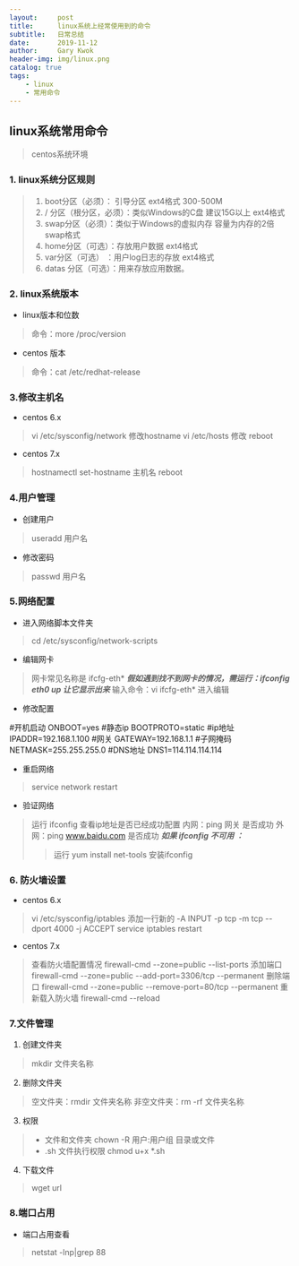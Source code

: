 ```yaml
---
layout:     post
title:      linux系统上经常使用到的命令
subtitle:   日常总结
date:       2019-11-12
author:     Gary Kwok
header-img: img/linux.png
catalog: true
tags:
    - linux
    - 常用命令
---
```

## linux系统常用命令
> centos系统环境

### 1. linux系统分区规则
> 1. boot分区（必须）： 引导分区 ext4格式 300-500M
> 2. / 分区（根分区，必须）：类似Windows的C盘   建议15G以上 ext4格式
> 3. swap分区（必须）：类似于Windows的虚拟内存 容量为内存的2倍 swap格式
> 4. home分区（可选）：存放用户数据 ext4格式
> 5. var分区（可选） ：用户log日志的存放 ext4格式
> 6. datas 分区（可选）：用来存放应用数据。

### 2. linux系统版本
+ linux版本和位数
> 命令：more /proc/version

+ centos 版本
> 命令：cat /etc/redhat-release

### 3.修改主机名
+ centos 6.x
> vi /etc/sysconfig/network 修改hostname
> vi /etc/hosts 修改
> reboot
+ centos 7.x
> hostnamectl set-hostname 主机名
> reboot

### 4.用户管理
+ 创建用户
> useradd 用户名

+ 修改密码
> passwd 用户名

### 5.网络配置
+ 进入网络脚本文件夹
> cd /etc/sysconfig/network-scripts
+ 编辑网卡
> 网卡常见名称是 ifcfg-eth\*
***假如遇到找不到网卡的情况，需运行：ifconfig eth0 up 让它显示出来***
> 输入命令：vi ifcfg-eth\* 进入编辑
+ 修改配置
> 
   \#开机启动
   ONBOOT=yes
   \#静态ip
   BOOTPROTO=static
   \#ip地址
   IPADDR=192.168.1.100
   \#网关
   GATEWAY=192.168.1.1
   \#子网掩码
   NETMASK=255.255.255.0
   \#DNS地址
   DNS1=114.114.114.114
+ 重启网络
> service network restart
+ 验证网络
> 运行 ifconfig 查看ip地址是否已经成功配置
> 内网：ping 网关  是否成功
> 外网：ping www.baidu.com  是否成功
> ***如果 ifconfig 不可用 ：***
>> 运行 yum install net-tools 安装ifconfig

### 6. 防火墙设置
+ centos 6.x
> vi /etc/sysconfig/iptables 
> 添加一行新的
> -A INPUT -p tcp -m tcp --dport 4000 -j ACCEPT
> service iptables restart

+ centos 7.x
> 查看防火墙配置情况
> firewall-cmd --zone=public --list-ports
> 添加端口
> firewall-cmd --zone=public --add-port=3306/tcp --permanent
> 删除端口
> firewall-cmd --zone=public --remove-port=80/tcp --permanent
> 重新载入防火墙
> firewall-cmd --reload

### 7.文件管理
1. 创建文件夹
> mkdir 文件夹名称

2. 删除文件夹
> 空文件夹：rmdir 文件夹名称
> 非空文件夹：rm -rf 文件夹名称

3. 权限
> + 文件和文件夹
> chown -R 用户:用户组 目录或文件
> + .sh 文件执行权限
> chmod u+x *.sh
4. 下载文件
> wget url

### 8.端口占用
-  端口占用查看
> netstat -lnp|grep 88
